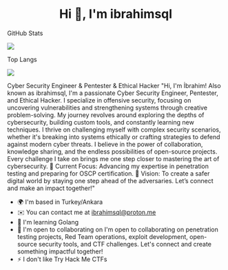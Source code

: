 <h1 align="center">Hi 👋, I'm ibrahimsql</h1>
<p align="left">
</p>

GitHub Stats

![](https://github-readme-stats.vercel.app/api?username=yigitsql&theme=tokyonight&hide_border=false&include_all_commits=false&count_private=false)<br/>

Top Langs

![](https://github-readme-stats.vercel.app/api/top-langs/?username=yigitsql&theme=default&hide_border=false&include_all_commits=false&count_private=false&layout=compact)


Cyber Security Engineer & Pentester & Ethical Hacker
"Hi, I'm İbrahim! Also known as ibrahimsql, I'm a passionate Cyber Security Engineer, Pentester, and Ethical Hacker. I specialize in offensive security, focusing on uncovering vulnerabilities and strengthening systems through creative problem-solving. My journey revolves around exploring the depths of cybersecurity, building custom tools, and constantly learning new techniques. I thrive on challenging myself with complex security scenarios, whether it's breaking into systems ethically or crafting strategies to defend against modern cyber threats. I believe in the power of collaboration, knowledge sharing, and the endless possibilities of open-source projects. Every challenge I take on brings me one step closer to mastering the art of cybersecurity. 🚀 Current Focus: Advancing my expertise in penetration testing and preparing for OSCP certification. 🎯 Vision: To create a safer digital world by staying one step ahead of the adversaries. Let’s connect and make an impact together!"

* 🌍  I'm based in Turkey/Ankara
* ✉️  You can contact me at ibrahimsql@proton.me
* 🧠  I'm learning Golang
* 🤝  I'm open to collaborating on I'm open to collaborating on penetration testing projects, Red Team operations, exploit development, open-source security tools, and CTF challenges. Let's connect and create something impactful together!
* ⚡  I don't like Try Hack Me CTFs

